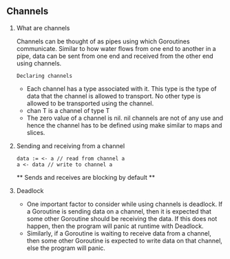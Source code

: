 ## Channels

1. What are channels

    Channels can be thought of as pipes using which Goroutines communicate. Similar to how water flows from one end to another in a pipe, data can be sent from one end and received from the other end using channels.

    ``Declaring channels``

    - Each channel has a type associated with it. This type is the type of data that the channel is allowed to transport. No other type is allowed to be transported using the channel.
    - chan T is a channel of type T
    - The zero value of a channel is nil. nil channels are not of any use and hence the channel has to be defined using make similar to maps and slices.

2. Sending and receiving from a channel

    ```
    data := <- a // read from channel a
    a <- data // write to channel a
    ```

    **
    Sends and receives are blocking by default
    **

3. Deadlock

    - One important factor to consider while using channels is deadlock. If a Goroutine is sending data on a channel, then it is expected that some other Goroutine should be receiving the data. If this does not happen, then the program will panic at runtime with Deadlock.
    - Similarly, if a Goroutine is waiting to receive data from a channel, then some other Goroutine is expected to write data on that channel, else the program will panic.